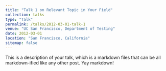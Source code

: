 ```yaml
---
title: "Talk 1 on Relevant Topic in Your Field"
collection: talks
type: "Talk"
permalink: /talks/2012-03-01-talk-1
venue: "UC San Francisco, Department of Testing"
date: 2012-03-01
location: "San Francisco, California"
sitemap: false
---
```


This is a description of your talk, which is a markdown files that can be all markdown-ified like any other post. Yay markdown!

